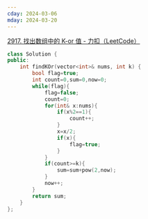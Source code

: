 ```yaml
---
cday: 2024-03-06
mday: 2024-03-20
---
```


[2917. 找出数组中的 K-or 值 - 力扣（LeetCode）](https://leetcode.cn/problems/find-the-k-or-of-an-array/description/)

```cpp
class Solution {
public:
    int findKOr(vector<int>& nums, int k) {
        bool flag=true;
        int count=0,sum=0,now=0;
        while(flag){
            flag=false;
            count=0;
            for(int& x:nums){
                if(x%2==1){
                    count++;
                }
                x=x/2;
                if(x){
                    flag=true;
                }
            }
            if(count>=k){
                sum=sum+pow(2,now);
            }
            now++;
        }
        return sum;
    }
};
```

